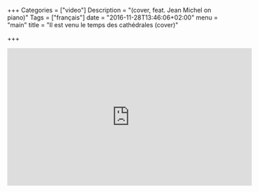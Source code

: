 +++
Categories = ["video"]
Description = "(cover, feat. Jean Michel on piano)"
Tags = ["français"]
date = "2016-11-28T13:46:06+02:00"
menu = "main"
title = "Il est venu le temps des cathédrales (cover)"

+++


<iframe width="560" height="315" src="https://www.youtube.com/embed/0yuCh1XIvFQ?ecver=1" frameborder="0" allowfullscreen></iframe>
